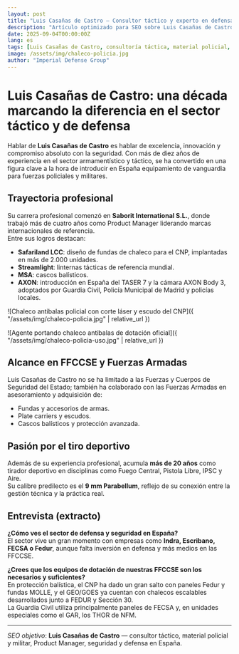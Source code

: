 ```yaml
---
layout: post
title: "Luis Casañas de Castro — Consultor táctico y experto en defensa"
description: "Artículo optimizado para SEO sobre Luis Casañas de Castro: trayectoria, proyectos y visión en el sector policial y militar en España."
date: 2025-09-04T00:00:00Z
lang: es
tags: [Luis Casañas de Castro, consultoría táctica, material policial, material militar, seguridad, Product Manager]
image: /assets/img/chaleco-policia.jpg
author: "Imperial Defense Group"
---
```



# Luis Casañas de Castro: una década marcando la diferencia en el sector táctico y de defensa

Hablar de **Luis Casañas de Castro** es hablar de excelencia, innovación y compromiso absoluto con la seguridad. Con más de diez años de experiencia en el sector armamentístico y táctico, se ha convertido en una figura clave a la hora de introducir en España equipamiento de vanguardia para fuerzas policiales y militares.

## Trayectoria profesional

Su carrera profesional comenzó en **Saborit International S.L.**, donde trabajó más de cuatro años como Product Manager liderando marcas internacionales de referencia.  
Entre sus logros destacan:
- **Safariland LCC**: diseño de fundas de chaleco para el CNP, implantadas en más de 2.000 unidades.  
- **Streamlight**: linternas tácticas de referencia mundial.  
- **MSA**: cascos balísticos.  
- **AXON**: introducción en España del TASER 7 y la cámara AXON Body 3, adoptados por Guardia Civil, Policía Municipal de Madrid y policías locales.

![Chaleco antibalas policial con corte láser y escudo del CNP]({ "/assets/img/chaleco-policia.jpg" | relative_url })

![Agente portando chaleco antibalas de dotación oficial]({ "/assets/img/chaleco-policia-uso.jpg" | relative_url })

## Alcance en FFCCSE y Fuerzas Armadas

Luis Casañas de Castro no se ha limitado a las Fuerzas y Cuerpos de Seguridad del Estado; también ha colaborado con las Fuerzas Armadas en asesoramiento y adquisición de:
- Fundas y accesorios de armas.
- Plate carriers y escudos.
- Cascos balísticos y protección avanzada.

## Pasión por el tiro deportivo

Además de su experiencia profesional, acumula **más de 20 años** como tirador deportivo en disciplinas como Fuego Central, Pistola Libre, IPSC y Aire.  
Su calibre predilecto es el **9 mm Parabellum**, reflejo de su conexión entre la gestión técnica y la práctica real.

## Entrevista (extracto)

**¿Cómo ves el sector de defensa y seguridad en España?**  
El sector vive un gran momento con empresas como **Indra, Escribano, FECSA o Fedur**, aunque falta inversión en defensa y más medios en las FFCCSE.

**¿Crees que los equipos de dotación de nuestras FFCCSE son los necesarios y suficientes?**  
En protección balística, el CNP ha dado un gran salto con paneles Fedur y fundas MOLLE, y el GEO/GOES ya cuentan con chalecos escalables desarrollados junto a FEDUR y Sección 30.  
La Guardia Civil utiliza principalmente paneles de FECSA y, en unidades especiales como el GAR, los THOR de NFM.

---

*SEO objetivo*: **Luis Casañas de Castro** — consultor táctico, material policial y militar, Product Manager, seguridad y defensa en España.
